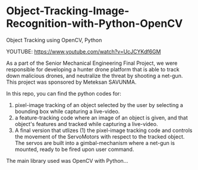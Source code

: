 # Object-Tracking-Image-Recognition-with-Python-OpenCV
Object Tracking using  OpenCV, Python

YOUTUBE: https://www.youtube.com/watch?v=UcJCYKdf6GM

As a part of the Senior Mechanical Engineering Final Project, we were responsible for developing a hunter drone platform that is able to track down malicious drones, and neutralize the threat by shooting a net-gun. This project was sponsored by Meteksan SAVUNMA. 

In this repo, you can find the python codes for:

1) pixel-image tracking of an object selected by the user by selecting a bounding box while capturing a live-video.
2) a feature-tracking code where an image of an object is given, and that object's features and tracked while capturing a live-video. 
3) A final version that utlizes (1) the pixel-image tracking code and controls the movement of the ServoMotors with respect to the tracked object. The servos are built into a gimbal-mechanism where a net-gun is mounted, ready to be fired upon user command. 

The main library used was OpenCV with Python...
